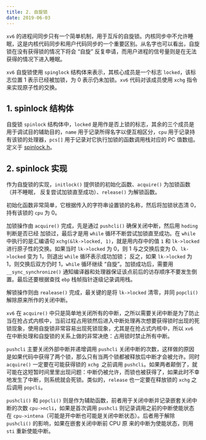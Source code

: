 ```yaml
---
title: 2. 自旋锁
date: 2019-06-03
---
```


`xv6` 的进程间同步只有一个简单机制，用于互斥的自旋锁。内核同步中不允许睡眠，这是内核代码同步和用户代码同步的一个重要区别。从名字也可以看出，自旋锁在没有获得锁的情况下将会 “自旋” 反复申请，而用户进程的信号量则是在无法获得的情况下进入睡眠。

`xv6` 自旋锁使用 `spinglock` 结构体来表示，其核心成员是一个标志 `locked`，该标志位置 1 表示已经被加锁，为 0 表示仍未加锁。`xv6` 代码对该成员使用 `xchg` 指令来实现原子性的交换。 

## 1. spinlock 结构体

自旋锁 `spinlock` 结构体中，`locked` 是用作是否上锁的标志，其余的三个成员是用于调试目的辅助目的，`name` 用于记录所得名字以便互相区分，`cpu` 用于记录持有该锁的处理器，`pcs[]` 用于记录对它执行加锁的函数调用栈对应的 PC 值数组。定义于 [spinlock.h](https://github.com/professordeng/xv6-expansion/blob/master/spinlock.h)。

## 2. spinlock 实现

作为自旋锁的实现，`initlock()` 提供锁的初始化函数、`acquire()` 为加锁函数（并不睡眠， 反复尝试加锁直至成功）、`release()` 为解锁函数。

初始化函数非常简单，它根据传入的字符串设置锁的名称，然后将加锁状态清 0，持有该锁的 `cpu` 为 0。 

加锁操作由 `acquire()` 完成，先是通过 `pushcli()` 确保关闭中断，然后用 `hoding` 判断是否已经 加锁过，最后才是用 `while` 循环不断尝试加锁直至成功。在 `while` 中执行的是汇编语句 `xchg(&lk->locked, 1)`，就是用内存中的值 `1` 和 `lk->locked` 进行原子性的交换。如果当时 `lk->locked` 为 0，则 1 与之交换后变为 0、`lk->locked` 变为 1，则退出 `while` 循环表示成功加锁； 反之，如果 `lk->locked` 为 1，则交换后双方仍时 1，`while` 循环继续 “自旋”。加锁成功后，需要用 `__sync_synchronize()` 通知编译器和处理器保证该点前后的访存顺序不要发生倒置。最后还要根据查找 `ebp` 栈帧指针逐级记录调用栈。

解锁操作则由 `realease()` 完成，最关键的是将 `lk->locked` 清零，并同 `popcli()` 解除原来所作的关闭中断。

`xv6` 在 `acquire()` 中只是简单地关闭所有的中断，之所以需要关闭中断是为了防止当在抢占式内核中，当前过程占用锁然后进入中断处理再次想要获得锁时出现的死锁现象，使用自旋锁非常容易出现死锁现象，尤其是在抢占式内核中，所以 `xv6` 在中断处理和自旋锁的关系上做的非常决绝：占用锁时禁止所有中断。

`pushcli` 主要关闭外部中断并递增调用 `pushcli` 关闭中断的次数，这样做的原因是如果代码中获得了两个锁，那么只有当两个锁都被释放后中断才会被允许。同时 `acquire()`  一定要在可能获得锁的 `xchg `之前调用 `pushcli`。如果两者颠倒了，就可能在这短暂时间里里出现问题：中断仍被允许，而锁也被获得了，如果此时不幸地发生了中断，则系统就会死锁。类似的，`release` 也一定要在释放锁的 `xchg` 之后调用 `popcli`。

`pushcli()` 和 `popcli()` 则是作为辅助函数，前者用于关闭中断并记录嵌套关闭中断的次数 `cpu->ncli`，如果是首次调用 `pushcli` 则记录调用之前的中断使能状态在 `cpu->intena`（可能是开中断也可能是关闭中断状态）。后者用于解除 `pushcli()` 的影响，如果在嵌套关闭中断前 CPU 原 来的中断为使能状态，则用 `sti` 重新使能中断。 

